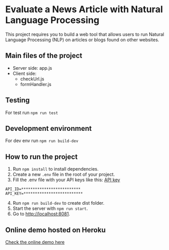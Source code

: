 # Evaluate a News Article with Natural Language Processing

This project requires you to build a web tool that allows users to run Natural Language Processing (NLP) on articles or blogs found on other websites.

## Main files of the project

- Server side: app.js
- Client side: 
  - checkUrl.js 
  - formHandler.js

## Testing

For test run `npm run test`

## Development environment

For dev env run `npm run build-dev`

## How to run the project

1. Run `npm install` to install dependencies.
2. Create a new `.env` file in the root of your project.
3. Fill the .env file with your API keys like this: [ API key](https://newsapi.aylien.com/)
```
API_ID=**************************
API_KEY=**************************
```
4. Run `npm run build-dev` to create dist folder.
5. Start the server with `npm run start`.
6. Go to [http://localhost:8081](http://localhost:8081).


## Online demo hosted on Heroku
[Check the online demo here](https://udacity-project--072020.herokuapp.com/)


